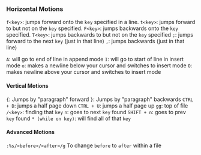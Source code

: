 ### Horizontal Motions
`f<key>`: jumps forward onto the `key` specified in a line.
`t<key>`: jumps forward to but not on the `key` specified.
`F<key>`: jumps backwards onto the `key` specified.
`T<key>`: jumps backwards to but not on the `key` specified
`;`: jumps forward to the next  `key` (just in that line)
`,`: jumps backwards (just in that line)


`A`: will go to end of line in append mode
`I`: will go to start of line in insert mode
`o`: makes a newline below your cursor and switches to insert mode
`O`: makes newline above your cursor and switches to insert mode

#### Vertical Motions
`{`: Jumps by "paragraph" forward
`}`: Jumps by "paragraph" backwards
`CTRL + D`: jumps a half page down
`CTRL + U`: jumps a half page up
`gg`: top of file
`/<key>`: finding that `key`
	`n`: goes to next `key` found
	`SHIFT + n`: goes to prev `key` found
`* (while on key)`: will find all of that `key`

#### Advanced Motions
`:%s/<before>/<after>/g` To change `before` to `after` within a file